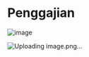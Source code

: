 # Penggajian

![image](https://user-images.githubusercontent.com/7802565/118849763-3eceb100-b8fa-11eb-848d-0d38fc7edeb0.png)


![Uploading image.png…]()
